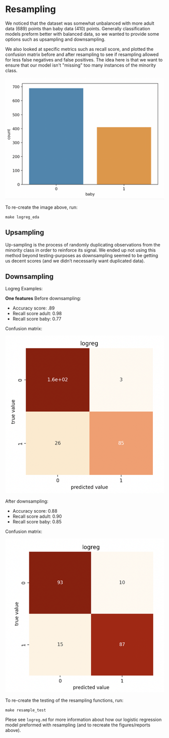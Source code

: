 # Resampling
We noticed that the dataset was somewhat unbalanced with more adult data (689) points than baby data (410) points. Generally classification models preform better with balanced data, so we wanted to provide some options such as upsampling and downsampling. 

We also looked at specific metrics such as recall score, and plotted the confusion matrix before and after resampling to see if resampling allowed for less false negatives and false positives. The idea here is that we want to ensure that our model isn't "missing" too many instances of the minority class.

<img src="figs/soph_logreg/unbal.png" width=600>

To re-create the image above, run:
```
make logreg_eda
```

## Upsampling
Up-sampling is the process of randomly duplicating observations from the minority class in order to reinforce its signal. We ended up not using this method beyond testing-purposes as downsampling seemed to be getting us decent scores (and we didn’t necessarily want duplicated data).

## Downsampling

Logreg Examples:

**One features**
Before downsampling:
* Accuracy score: .89
* Recall score adult: 0.98
* Recall score baby: 0.77

Confusion matrix:

<img src="figs/soph_logreg/p1_f_cmat.png" width=600>

After downsampling:
* Accuracy score: 0.88
* Recall score adult: 0.90
* Recall score baby: 0.85

Confusion matrix:

<img src="figs/soph_logreg/p1_fd_cmat.png" width=600>

To re-create the testing of the resampling functions, run:
```
make resample_test
```
Plese see `logreg.md` for more information about how our logistic regression model preformed with resampling (and to recreate the figures/reports above). 